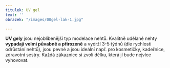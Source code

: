 ```yaml
---
titulek: UV gel
text: ''
obrazek: "/images/00gel-lak-1.jpg"

---
```

**UV gely** jsou nejoblíbenější typ modelace nehtů. Kvalitně udělané nehty **vypadají velmi půvabně a přirozeně** a vydrží 3-5 týdnů (dle rychlosti odrůstání nehtů), jsou pevné a jsou ideální např. pro kosmetičky, kadeřnice, zdravotní sestry. Každá zákaznice si zvolí délku, která jí bude nejvíce vyhovovat.